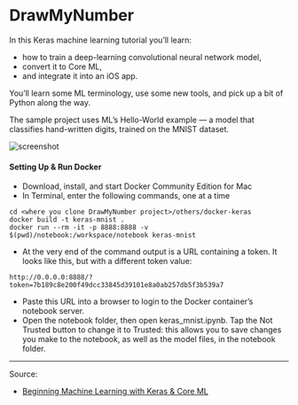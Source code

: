 # DrawMyNumber

In this Keras machine learning tutorial you’ll learn:

- how to train a deep-learning convolutional neural network model, 
- convert it to Core ML, 
- and integrate it into an iOS app. 

You’ll learn some ML terminology, use some new tools, and pick up a bit of Python along the way.

The sample project uses ML’s Hello-World example — a model that classifies hand-written digits, trained on the MNIST dataset.

![screenshot](https://koenig-media.raywenderlich.com/uploads/2017/12/drawing.png)

#### Setting Up & Run Docker

- Download, install, and start Docker Community Edition for Mac
- In Terminal, enter the following commands, one at a time
 
```
cd <where you clone DrawMyNumber project>/others/docker-keras
docker build -t keras-mnist .
docker run --rm -it -p 8888:8888 -v $(pwd)/notebook:/workspace/notebook keras-mnist
```

- At the very end of the command output is a URL containing a token. It looks like this, but with a different token value:

```
http://0.0.0.0:8888/?token=7b189c8e200f49dcc33845d39101e8a0ab257db5f3b539a7
```

- Paste this URL into a browser to login to the Docker container’s notebook server.
- Open the notebook folder, then open keras_mnist.ipynb. Tap the Not Trusted button to change it to Trusted: this allows you to save changes you make to the notebook, as well as the model files, in the notebook folder.

---

Source:

- [Beginning Machine Learning with Keras & Core ML](https://www.raywenderlich.com/181760/beginning-machine-learning-keras-core-ml)
